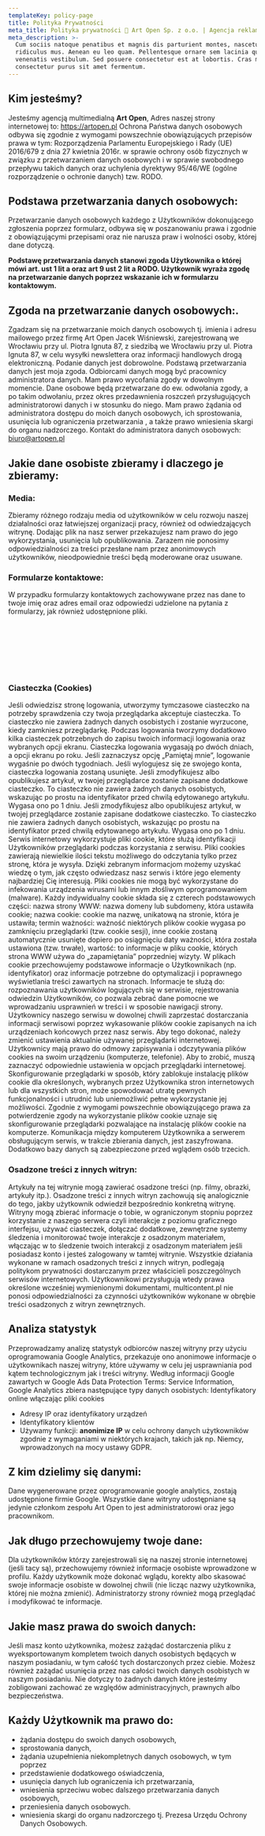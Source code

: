 ```yaml
---
templateKey: policy-page
title: Polityka Prywatności
meta_title: Polityka prywatności 🌱 Art Open Sp. z o.o. | Agencja reklamowa 
meta_description: >-
  Cum sociis natoque penatibus et magnis dis parturient montes, nascetur
  ridiculus mus. Aenean eu leo quam. Pellentesque ornare sem lacinia quam
  venenatis vestibulum. Sed posuere consectetur est at lobortis. Cras mattis
  consectetur purus sit amet fermentum.
---
```

## Kim jesteśmy?

Jesteśmy agencją multimedialną **Art Open**, Adres naszej strony internetowej to: https://artopen.pl Ochrona Państwa danych osobowych odbywa się zgodnie z wymogami powszechnie obowiązujących przepisów prawa w tym: Rozporządzenia Parlamentu Europejskiego i Rady (UE) 2016/679 z dnia 27 kwietnia 2016r. w sprawie ochrony osób fizycznych w związku z przetwarzaniem danych osobowych i w sprawie swobodnego przepływu takich danych oraz uchylenia dyrektywy 95/46/WE (ogólne rozporządzenie o ochronie danych) tzw. RODO.

## Podstawa przetwarzania danych osobowych:

Przetwarzanie danych osobowych każdego z Użytkowników dokonującego zgłoszenia poprzez formularz, odbywa się w poszanowaniu prawa i zgodnie z obowiązującymi przepisami oraz nie narusza praw i wolności osoby, której dane dotyczą.

 **Podstawę przetwarzania danych stanowi zgoda Użytkownika o której mówi art. ust 1 lit a oraz art 9 ust 2 lit a RODO. Użytkownik wyraża zgodę na przetwarzanie danych poprzez wskazanie ich w formularzu kontaktowym.**


## Zgoda na przetwarzanie danych osobowych:.


Zgadzam się na przetwarzanie moich danych osobowych tj. imienia i adresu mailowego przez firmę Art Open Jacek Wiśniewski, zarejestrowaną we Wrocławiu przy ul. Piotra Ignuta 87, z siedzibą we Wrocławiu przy ul. Piotra Ignuta 87, w celu wysyłki newslettera oraz informacji handlowych drogą elektroniczną. Podanie danych jest dobrowolne. Podstawą przetwarzania danych jest moja zgoda. Odbiorcami danych mogą być pracownicy administratora danych. Mam prawo wycofania zgody w dowolnym momencie. Dane osobowe będą przetwarzane do ew. odwołania zgody, a po takim odwołaniu, przez okres przedawnienia roszczeń przysługujących administratorowi danych i w stosunku do niego. Mam prawo żądania od administratora dostępu do moich danych osobowych, ich sprostowania, usunięcia lub ograniczenia przetwarzania , a także prawo wniesienia skargi do organu nadzorczego. Kontakt do administratora danych osobowych: biuro@artopen.pl

## Jakie dane osobiste zbieramy i dlaczego je zbieramy:
### Media:
Zbieramy różnego rodzaju media od użytkowników w celu rozwoju naszej działalności oraz łatwiejszej organizacji pracy, również od odwiedzających witrynę. Dodając plik na nasz serwer przekazujesz nam prawo do jego wykorzystania, usunięcia lub opublikowania. Zarazem nie ponosimy odpowiedzialności za treści przesłane nam przez anonimowych użytkowników, nieodpowiednie treści będą moderowane oraz usuwane.


### Formularze kontaktowe:
W przypadku formularzy kontaktowych zachowywane przez nas dane to twoje imię oraz adres email oraz odpowiedzi udzielone na pytania z formularzy, jak również udostępnione pliki.

<div id="cookies" style="padding-top:100px"> </div>


### Ciasteczka (Cookies)
Jeśli odwiedzisz stronę logowania, utworzymy tymczasowe ciasteczko na potrzeby sprawdzenia czy twoja przeglądarka akceptuje ciasteczka. To ciasteczko nie zawiera żadnych danych osobistych i zostanie wyrzucone, kiedy zamkniesz przeglądarkę. Podczas logowania tworzymy dodatkowo kilka ciasteczek potrzebnych do zapisu twoich informacji logowania oraz wybranych opcji ekranu. Ciasteczka logowania wygasają po dwóch dniach, a opcji ekranu po roku. Jeśli zaznaczysz opcję „Pamiętaj mnie”, logowanie wygaśnie po dwóch tygodniach. Jeśli wylogujesz się ze swojego konta, ciasteczka logowania zostaną usunięte. Jeśli zmodyfikujesz albo opublikujesz artykuł, w twojej przeglądarce zostanie zapisane dodatkowe ciasteczko. To ciasteczko nie zawiera żadnych danych osobistych, wskazując po prostu na identyfikator przed chwilą edytowanego artykułu. Wygasa ono po 1 dniu. Jeśli zmodyfikujesz albo opublikujesz artykuł, w twojej przeglądarce zostanie zapisane dodatkowe ciasteczko. To ciasteczko nie zawiera żadnych danych osobistych, wskazując po prostu na identyfikator przed chwilą edytowanego artykułu. Wygasa ono po 1 dniu. Serwis internetowy wykorzystuje pliki cookie, które służą identyfikacji Użytkowników przeglądarki podczas korzystania z serwisu. Pliki cookies zawierają niewielkie ilości tekstu możliwego do odczytania tylko przez stronę, która je wysyła. Dzięki zebranym informacjom możemy uzyskać wiedzę o tym, jak często odwiedzasz nasz serwis i które jego elementy najbardziej Cię interesują. Pliki cookies nie mogą być wykorzystane do infekowania urządzenia wirusami lub innym złośliwym oprogramowaniem (malware). Każdy indywidualny cookie składa się z czterech podstawowych części: nazwa strony WWW: nazwa domeny lub subdomeny, która ustawiła cookie; nazwa cookie: cookie ma nazwę, unikatową na stronie, która je ustawiła; termin ważności: ważność niektórych plików cookie wygasa po zamknięciu przeglądarki (tzw. cookie sesji), inne cookie zostaną automatycznie usunięte dopiero po osiągnięciu daty ważności, która została ustawiona (tzw. trwałe), wartość: to informacje w pliku cookie, których strona WWW używa do „zapamiętania” poprzedniej wizyty. W plikach cookie przechowujemy podstawowe informacje o Użytkownikach (np. identyfikator) oraz informacje potrzebne do optymalizacji i poprawnego wyświetlania treści zawartych na stronach. Informacje te służą do: rozpoznawania użytkowników logujących się w serwisie, rejestrowania odwiedzin Użytkowników, co pozwala zebrać dane pomocne we wprowadzaniu usprawnień w treści i w sposobie nawigacji strony. Użytkownicy naszego serwisu w dowolnej chwili zaprzestać dostarczania informacji serwisowi poprzez wykasowanie plików cookie zapisanych na ich urządzeniach końcowych przez nasz serwis. Aby tego dokonać, należy zmienić ustawienia aktualnie używanej przeglądarki internetowej. Użytkownicy mają prawo do odmowy zapisywania i odczytywania plików cookies na swoim urządzeniu (komputerze, telefonie). Aby to zrobić, muszą zaznaczyć odpowiednie ustawienia w opcjach przeglądarki internetowej. Skonfigurowanie przeglądarki w sposób, który zablokuje instalację plików cookie dla określonych, wybranych przez Użytkownika stron internetowych lub dla wszystkich stron, może spowodować utratę pewnych funkcjonalności i utrudnić lub uniemożliwić pełne wykorzystanie jej możliwości. Zgodnie z wymogami powszechnie obowiązującego prawa za potwierdzenie zgody na wykorzystanie plików cookie uznaje się skonfigurowanie przeglądarki pozwalające na instalację plików cookie na komputerze. Komunikacja między komputerem Użytkownika a serwerem obsługującym serwis, w trakcie zbierania danych, jest zaszyfrowana. Dodatkowo bazy danych są zabezpieczone przed wglądem osób trzecich.

### Osadzone treści z innych witryn:
Artykuły na tej witrynie mogą zawierać osadzone treści (np. filmy, obrazki, artykuły itp.). Osadzone treści z innych witryn zachowują się analogicznie do tego, jakby użytkownik odwiedził bezpośrednio konkretną witrynę. Witryny mogą zbierać informacje o tobie, w ograniczonym stopniu poprzez korzystanie z naszego serwera czyli interakcje z poziomu graficznego interfejsu, używać ciasteczek, dołączać dodatkowe, zewnętrzne systemy śledzenia i monitorować twoje interakcje z osadzonym materiałem, włączając w to śledzenie twoich interakcji z osadzonym materiałem jeśli posiadasz konto i jesteś zalogowany w tamtej witrynie. Wszystkie działania wykonane w ramach osadzonych treści z innych witryn, podlegają politykom prywatności dostarczanym przez właścicieli poszczególnych serwisów internetowych. Użytkownikowi przysługują wtedy prawa określone wcześniej wymienionymi dokumentami, multicontent.pl nie ponosi odpowiedzialności za czynności użytkowników wykonane w obrębie treści osadzonych z witryn zewnętrznych.

## Analiza statystyk
Przeprowadzamy analizę statystyk odbiorców naszej witryny przy użyciu oprogramowania Google Analytics, przekazuje ono anonimowe informacje o użytkownikach naszej witryny, które używamy w celu jej usprawniania pod kątem technologicznym jak i treści witryny. Według informacji Google zawartych w Google Ads Data Protection Terms: Service Information, Google Analytics zbiera następujące typy danych osobistych:
Identyfikatory online włączając pliki cookies
- Adresy IP oraz identyfikatory urządzeń
- Identyfikatory klientów
- Używamy funkcji: **anonimize IP** w celu ochrony danych użytkowników zgodnie z wymaganiami w niektórych krajach, takich jak np. Niemcy, wprowadzonych na mocy ustawy GDPR.

## Z kim dzielimy się danymi:
Dane wygenerowane przez oprogramowanie google analytics, zostają udostępnione firmie Google. Wszystkie dane witryny udostępniane są jedynie członkom zespołu Art Open to jest administratorowi oraz jego pracownikom.

## Jak długo przechowujemy twoje dane:
Dla użytkowników którzy zarejestrowali się na naszej stronie internetowej (jeśli tacy są), przechowujemy również informacje osobiste wprowadzone w profilu. Każdy użytkownik może dokonać wglądu, korekty albo skasować swoje informacje osobiste w dowolnej chwili (nie licząc nazwy użytkownika, której nie można zmienić). Administratorzy strony również mogą przeglądać i modyfikować te informacje.

## Jakie masz prawa do swoich danych:
Jeśli masz konto użytkownika, możesz zażądać dostarczenia pliku z wyeksportowanym kompletem twoich danych osobistych będących w naszym posiadaniu, w tym całość tych dostarczonych przez ciebie. Możesz również zażądać usunięcia przez nas całości twoich danych osobistych w naszym posiadaniu. Nie dotyczy to żadnych danych które jesteśmy zobligowani zachować ze względów administracyjnych, prawnych albo bezpieczeństwa.

## Każdy Użytkownik ma prawo do:

- żądania dostępu do swoich danych osobowych,
- sprostowania danych,
- żądania uzupełnienia niekompletnych danych osobowych, w tym poprzez
- przedstawienie dodatkowego oświadczenia,
- usunięcia danych lub ograniczenia ich przetwarzania,
- wniesienia sprzeciwu wobec dalszego przetwarzania danych osobowych,
- przeniesienia danych osobowych.
- wniesienia skargi do organu nadzorczego tj. Prezesa Urzędu Ochrony Danych Osobowych.
